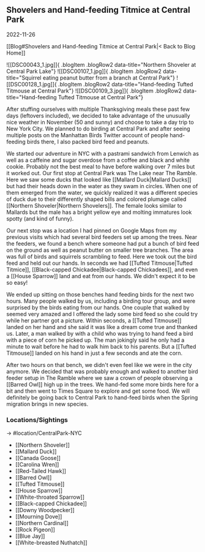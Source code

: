 
## Shovelers and Hand-feeding Titmice at Central Park
2022-11-26

[[Blog#Shovelers and Hand-feeding Titmice at Central Park|< Back to Blog Home]]

![[DSC00043_1.jpg]]{ .blogItem .blogRow2 data-title="Northern Shoveler at Central Park Lake"}
![[DSC00107_1.jpg]]{ .blogItem .blogRow2 data-title="Squirrel eating peanut butter from a branch at Central Park"}
![[DSC00128_1.jpg]]{ .blogItem .blogRow2 data-title="Hand-feeding Tufted Titmouse at Central Park"}
![[DSC00109_3.jpg]]{ .blogItem .blogRow2 data-title="Hand-feeding Tufted Titmouse at Central Park"}

After stuffing ourselves with multiple Thanksgiving meals these past few days (leftovers included), we decided to take advantage of the unusually nice weather in November (50 and sunny) and choose to take a day trip to New York City. We planned to do birding at Central Park and after seeing multiple posts on the Manhattan Birds Twitter account of people hand-feeding birds there, I also packed bird feed and peanuts.

We started our adventure in NYC with a pastrami sandwich from Lenwich as well as a caffeine and sugar overdose from a coffee and black and white cookie. Probably not the best meal to have before walking over 7 miles but it worked out.  Our first stop at Central Park was The Lake near The Ramble. Here we saw some ducks that looked like [[Mallard Duck|Mallard Ducks]] but had their heads down in the water as they swam in circles. When one of them emerged from the water, we quickly realized it was a different species of duck due to their differently shaped bills and colored plumage called [[Northern Shoveler|Northern Shovelers]]. The female looks similar to Mallards but the male has a bright yellow eye and molting immatures look spotty (and kind of funny).

Our next stop was a location I had pinned on Google Maps from my previous visits which had several bird feeders set up among the trees. Near the feeders, we found a bench where someone had put a bunch of bird feed on the ground as well as peanut butter on smaller tree branches. The area was full of birds and squirrels scrambling to feed. Here we took out the bird feed and held out our hands. In seconds we had [[Tufted Titmouse|Tufted Titmice]], [[Black-capped Chickadee|Black-capped Chickadees]], and even a [[House Sparrow]] land and eat from our hands. We didn't expect it to be so easy!

We ended up sitting on those benches hand feeding birds for the next two hours. Many people walked by us, including a birding tour group, and were surprised by the birds eating from our hands. One couple that walked by seemed very amazed and I offered the lady some bird feed so she could try while her partner got a picture. Within seconds, a [[Tufted Titmouse]] landed on her hand and she said it was like a dream come true and thanked us. Later, a man walked by with a child who was trying to hand feed a bird with a piece of corn he picked up. The man jokingly said he only had a minute to wait before he had to walk him back to his parents. But a [[Tufted Titmouse]] landed on his hand in just a few seconds and ate the corn.

After two hours on that bench, we didn't even feel like we were in the city anymore. We decided that was probably enough and walked to another bird feeder setup in The Ramble where we saw a crown of people observing a [[Barred Owl]] high up in the trees. We hand-fed some more birds here for a bit and then went to Times Square to explore and get some food. We will definitely be going back to Central Park to hand-feed birds when the Spring migration brings in new species.


### Locations/Sightings

-> #location/CentralPark-NYC 

- [[Northern Shoveler]]
- [[Mallard Duck]]
- [[Canada Goose]]
- [[Carolina Wren]]
- [[Red-Tailed Hawk]]
- [[Barred Owl]]
- [[Tufted Titmouse]]
- [[House Sparrow]]
- [[White-throated Sparrow]]
- [[Black-capped Chickadee]]
- [[Downy Woodpecker]]
- [[Mourning Dove]]
- [[Northern Cardinal]]
- [[Rock Pigeon]]
- [[Blue Jay]]
- [[White-breasted Nuthatch]]